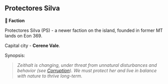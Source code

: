 ## Protectores Silva

**🪪 Faction**

Protectores Silva (PS) - a newer faction on the island, founded in former MT lands on Eon 369.

Capital city - **Cerene Vale**.

Synopsis:
> *Zeithalt is changing, under threat from unnatural disturbances and behavior (see [Corruption](<https://zeithalt.github.io/r/corruption.html>)). We must protect her and live in balance with nature to thrive long-term.*

<!---
keywords: ps
aliases: PS, Tree Huggers
-->